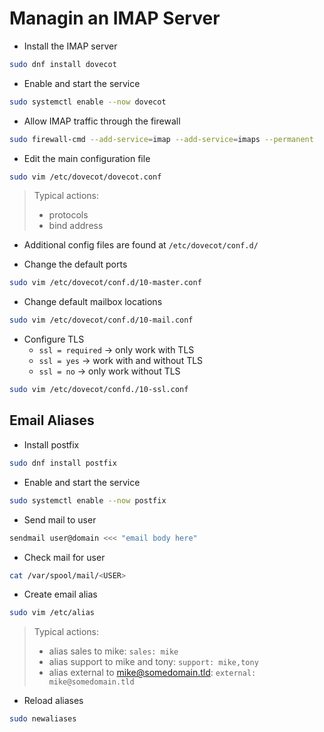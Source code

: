 # Managin an IMAP Server

- Install the IMAP server
```bash
sudo dnf install dovecot
```

- Enable and start the service
```bash
sudo systemctl enable --now dovecot
```

- Allow IMAP traffic through the firewall
```bash
sudo firewall-cmd --add-service=imap --add-service=imaps --permanent
```

- Edit the main configuration file
```bash
sudo vim /etc/dovecot/dovecot.conf
```

> Typical actions:  
>  - protocols
>  - bind address

- Additional config files are found at `/etc/dovecot/conf.d/`

- Change the default ports
```bash
sudo vim /etc/dovecot/conf.d/10-master.conf
```
- Change default mailbox locations
```bash
sudo vim /etc/dovecot/conf.d/10-mail.conf
```
- Configure TLS
  - `ssl = required` -> only work with TLS
  - `ssl = yes` -> work with and without TLS
  - `ssl = no` -> only work without TLS
```bash
sudo vim /etc/dovecot/confd./10-ssl.conf
```

## Email Aliases

- Install postfix
```bash
sudo dnf install postfix
```
- Enable and start the service
```bash
sudo systemctl enable --now postfix
```

- Send mail to user
```bash
sendmail user@domain <<< "email body here"
```

- Check mail for user
```bash
cat /var/spool/mail/<USER>
```

- Create email alias
```bash
sudo vim /etc/alias
```

> Typical actions:  
>  - alias sales to mike: `sales: mike`
>  - alias support to mike and tony: `support: mike,tony`
>  - alias external to mike@somedomain.tld: `external: mike@somedomain.tld`

- Reload aliases
```bash
sudo newaliases
```
